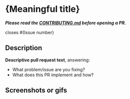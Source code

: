 # {Meaningful title}

_**Please read the [CONTRIBUTING.md](https://github.com/MaibornWolff/codecharta/blob/master/CONTRIBUTING.md)
before opening a PR.**_

closes #{Issue number}

## Description

**Descriptive pull request text**, answering:
  - What problem/issue are you fixing?
  - What does this PR implement and how?

## Screenshots or gifs